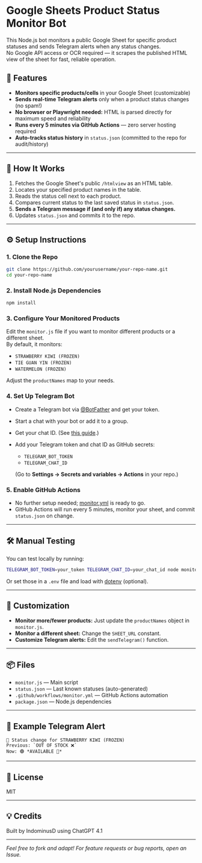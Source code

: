 # Google Sheets Product Status Monitor Bot

This Node.js bot monitors a public Google Sheet for specific product statuses and sends Telegram alerts when any status changes.  
No Google API access or OCR required — it scrapes the published HTML view of the sheet for fast, reliable operation.

## 🚀 Features

- **Monitors specific products/cells** in your Google Sheet (customizable)
- **Sends real-time Telegram alerts** only when a product status changes (no spam!)
- **No browser or Playwright needed:** HTML is parsed directly for maximum speed and reliability
- **Runs every 5 minutes via GitHub Actions** — zero server hosting required
- **Auto-tracks status history** in `status.json` (committed to the repo for audit/history)

---

## 📝 How It Works

1. Fetches the Google Sheet's public `/htmlview` as an HTML table.
2. Locates your specified product names in the table.
3. Reads the status cell next to each product.
4. Compares current status to the last saved status in `status.json`.
5. **Sends a Telegram message if (and only if) any status changes.**
6. Updates `status.json` and commits it to the repo.

---

## ⚙️ Setup Instructions

### 1. **Clone the Repo**

```bash
git clone https://github.com/yourusername/your-repo-name.git
cd your-repo-name
```

### 2. **Install Node.js Dependencies**

```bash
npm install
```

### 3. **Configure Your Monitored Products**

Edit the `monitor.js` file if you want to monitor different products or a different sheet.  
By default, it monitors:

- `STRAWBERRY KIWI (FROZEN)`
- `TIE GUAN YIN (FROZEN)`
- `WATERMELON (FROZEN)`

Adjust the `productNames` map to your needs.

### 4. **Set Up Telegram Bot**

- Create a Telegram bot via [@BotFather](https://t.me/botfather) and get your token.
- Start a chat with your bot or add it to a group.
- Get your chat ID. (See [this guide](https://core.telegram.org/bots/tutorial#obtain-your-chat-id).)
- Add your Telegram token and chat ID as GitHub secrets:

  - `TELEGRAM_BOT_TOKEN`
  - `TELEGRAM_CHAT_ID`

  (Go to **Settings → Secrets and variables → Actions** in your repo.)

### 5. **Enable GitHub Actions**

- No further setup needed; [monitor.yml](.github/workflows/monitor.yml) is ready to go.
- GitHub Actions will run every 5 minutes, monitor your sheet, and commit `status.json` on change.

---

## 🛠️ Manual Testing

You can test locally by running:

```bash
TELEGRAM_BOT_TOKEN=your_token TELEGRAM_CHAT_ID=your_chat_id node monitor.js
```

Or set those in a `.env` file and load with [dotenv](https://www.npmjs.com/package/dotenv) (optional).

---

## 📝 Customization

- **Monitor more/fewer products:** Just update the `productNames` object in `monitor.js`.
- **Monitor a different sheet:** Change the `SHEET_URL` constant.
- **Customize Telegram alerts:** Edit the `sendTelegram()` function.

---

## 📦 Files

- `monitor.js` — Main script
- `status.json` — Last known statuses (auto-generated)
- `.github/workflows/monitor.yml` — GitHub Actions automation
- `package.json` — Node.js dependencies

---

## 🏁 Example Telegram Alert

```
🔔 Status change for STRAWBERRY KIWI (FROZEN)
Previous: `OUT OF STOCK ❌`
Now: 🟢 *AVAILABLE 💪*
```

---

## 📜 License

MIT

---

## 💡 Credits

Built by IndominusD using ChatGPT 4.1

---

*Feel free to fork and adapt! For feature requests or bug reports, open an Issue.*
